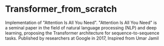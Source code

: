 # Transformer_from_scratch
Implementation of "Attention Is All You Need".
"Attention Is All You Need" is a seminal paper in the field of natural language processing (NLP) and deep learning, proposing the Transformer architecture for sequence-to-sequence tasks. Published by researchers at Google in 2017,
Inspired from Umar Jamil
